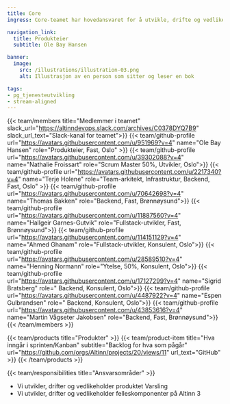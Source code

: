 ```yaml
---
title: Core
ingress: Core-teamet har hovedansvaret for å utvikle, drifte og vedlikeholde produktet Varsling, samt et knippe interne felleskomponenter som støtter ulike produkter i Altinn 3.

navigation_link:
  title: Produkteier
  subtitle: Ole Bay Hansen

banner:
  image:
    src: /illustrations/illustration-03.png
    alt: Illustrasjon av en person som sitter og leser en bok

tags:
- pg_tjenesteutvikling
- stream-aligned
---
```


{{< team/members title="Medlemmer i teamet" slack_url="https://altinndevops.slack.com/archives/C0378DYQ7B9" slack_url_text="Slack-kanal for teamet">}}
{{< team/github-profile url="https://avatars.githubusercontent.com/u/951969?v=4" name="Ole Bay Hansen" role="Produkteier, Fast, Oslo" >}}
{{< team/github-profile url="https://avatars.githubusercontent.com/u/39302088?v=4" name="Nathalie Froissart" role="Scrum Master 50%, Utvikler,  Oslo">}}
{{< team/github-profile url="https://avatars.githubusercontent.com/u/2217340?v=4" name="Terje Holene" role="Team-arkitekt, Infrastruktur, Backend, Fast, Oslo" >}}
{{< team/github-profile url="https://avatars.githubusercontent.com/u/70642698?v=4" name="Thomas Bakken" role="Backend, Fast, Brønnøysund">}}
{{< team/github-profile url="https://avatars.githubusercontent.com/u/11887560?v=4" name="Hallgeir Garnes-Gutvik" role="Fullstack-utvikler, Fast, Brønnøysund">}}
{{< team/github-profile url="https://avatars.githubusercontent.com/u/114151129?v=4" name="Ahmed Ghanam" role="Fullstack-utvikler, Konsulent, Oslo">}}
{{< team/github-profile url="https://avatars.githubusercontent.com/u/28589510?v=4" name="Henning Normann" role="Ytelse, 50%, Konsulent, Oslo">}}
{{< team/github-profile url="https://avatars.githubusercontent.com/u/17127299?v=4" name="Sigrid Bratsberg" role=" Backend, Konsulent, Oslo">}}
{{< team/github-profile url="https://avatars.githubusercontent.com/u/4487922?v=4" name="Espen Gulbrandsen" role=" Backend, Konsulent, Oslo">}}
{{< team/github-profile url="https://avatars.githubusercontent.com/u/43853616?v=4" name="Martin Vågseter Jakobsen" role="Backend, Fast, Brønnøysund">}}
{{< /team/members >}}

{{< team/products title="Produkter" >}}
{{< team/product-item title="Hva inngår i sprinten/Kanban" subtitle="Backlog for hva som pågår" url="https://github.com/orgs/Altinn/projects/20/views/11" url_text="GitHub" >}}
{{< /team/products >}}

{{< team/responsibilities title="Ansvarsområder" >}}

- Vi utvikler, drifter og vedlikeholder produktet Varsling
- Vi utvikler, drifter og vedlikeholder felleskomponenter på Altinn 3
